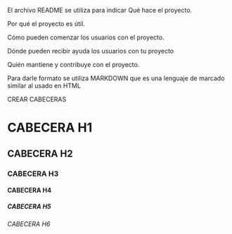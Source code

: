El archivo README se utiliza para indicar 
Qué hace el proyecto. 

Por qué el proyecto es útil. 

Cómo pueden comenzar los usuarios con el proyecto. 

Dónde pueden recibir ayuda los usuarios con tu proyecto 

Quién mantiene y contribuye con el proyecto.

Para darle formato se utiliza MARKDOWN que es una lenguaje de marcado similar al usado en HTML

CREAR CABECERAS 

# CABECERA H1 
## CABECERA H2 
### CABECERA H3 
#### CABECERA H4 
##### CABECERA H5 
###### CABECERA H6
